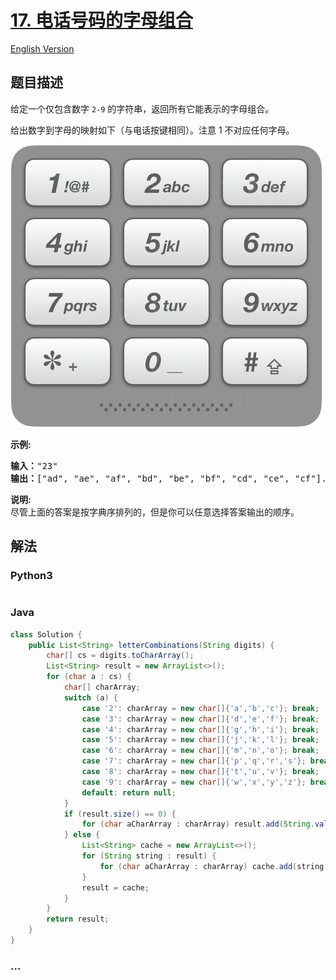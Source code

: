 # [17. 电话号码的字母组合](https://leetcode-cn.com/problems/letter-combinations-of-a-phone-number)

[English Version](/solution/0000-0099/0017.Letter%20Combinations%20of%20a%20Phone%20Number/README_EN.md)

## 题目描述

<!-- 这里写题目描述 -->
<p>给定一个仅包含数字&nbsp;<code>2-9</code>&nbsp;的字符串，返回所有它能表示的字母组合。</p>

<p>给出数字到字母的映射如下（与电话按键相同）。注意 1 不对应任何字母。</p>

![](./images/17_telephone_keypad.png)

<p><strong>示例:</strong></p>

<pre><strong>输入：</strong>&quot;23&quot;
<strong>输出：</strong>[&quot;ad&quot;, &quot;ae&quot;, &quot;af&quot;, &quot;bd&quot;, &quot;be&quot;, &quot;bf&quot;, &quot;cd&quot;, &quot;ce&quot;, &quot;cf&quot;].
</pre>

<p><strong>说明:</strong><br>
尽管上面的答案是按字典序排列的，但是你可以任意选择答案输出的顺序。</p>

## 解法

<!-- 这里可写通用的实现逻辑 -->

<!-- tabs:start -->

### **Python3**

<!-- 这里可写当前语言的特殊实现逻辑 -->

```python

```

### **Java**

<!-- 这里可写当前语言的特殊实现逻辑 -->

```java
class Solution {
    public List<String> letterCombinations(String digits) {
        char[] cs = digits.toCharArray();
        List<String> result = new ArrayList<>();
        for (char a : cs) {
            char[] charArray;
            switch (a) {
                case '2': charArray = new char[]{'a','b','c'}; break;
                case '3': charArray = new char[]{'d','e','f'}; break;
                case '4': charArray = new char[]{'g','h','i'}; break;
                case '5': charArray = new char[]{'j','k','l'}; break;
                case '6': charArray = new char[]{'m','n','o'}; break;
                case '7': charArray = new char[]{'p','q','r','s'}; break;
                case '8': charArray = new char[]{'t','u','v'}; break;
                case '9': charArray = new char[]{'w','x','y','z'}; break;
                default: return null;
            }
            if (result.size() == 0) {
                for (char aCharArray : charArray) result.add(String.valueOf(aCharArray));
            } else {
                List<String> cache = new ArrayList<>();
                for (String string : result) {
                    for (char aCharArray : charArray) cache.add(string + aCharArray);
                }
                result = cache;
            }
        }
        return result;
    }
}

```

### **...**

```

```

<!-- tabs:end -->
